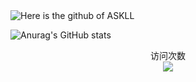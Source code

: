 <img src="https://raw.githubusercontent.com/sagar-viradiya/sagar-viradiya/master/resources/banner.png" alt="Here is the github of ASKLL">

![Anurag's GitHub stats](https://github-readme-stats.vercel.app/api?username=askll-star&show_icons=true&theme=holi)

<p align="center"> 
  访问次数<br>
  <img src="https://profile-counter.glitch.me/askll-star/count.svg" />
</p>